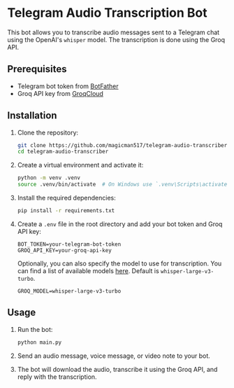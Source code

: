 # Telegram Audio Transcription Bot

This bot allows you to transcribe audio messages sent to a Telegram chat using the OpenAI's `whisper` model. The transcription is done using the Groq API.

## Prerequisites

- Telegram bot token from [BotFather](https://t.me/BotFather)
- Groq API key from [GroqCloud](https://console.groq.com/keys)

## Installation

1. Clone the repository:

    ```sh
    git clone https://github.com/magicman517/telegram-audio-transcriber.git
    cd telegram-audio-transcriber
    ```

2. Create a virtual environment and activate it:

    ```sh
    python -m venv .venv
    source .venv/bin/activate  # On Windows use `.venv\Scripts\activate`
    ```

3. Install the required dependencies:

    ```sh
    pip install -r requirements.txt
    ```

4. Create a `.env` file in the root directory and add your bot token and Groq API key:

    ```env
    BOT_TOKEN=your-telegram-bot-token
    GROQ_API_KEY=your-groq-api-key
    ```

    Optionally, you can also specify the model to use for transcription. You can find a list of available models [here](https://console.groq.com/docs/models). Default is `whisper-large-v3-turbo`.

    ```env
    GROQ_MODEL=whisper-large-v3-turbo
    ```

## Usage

1. Run the bot:

    ```sh
    python main.py
    ```

2. Send an audio message, voice message, or video note to your bot.

3. The bot will download the audio, transcribe it using the Groq API, and reply with the transcription.